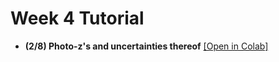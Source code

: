 # Week 4 Tutorial

- **(2/8) Photo-z's and uncertainties thereof** [[Open in Colab]](https://colab.research.google.com/github/DataDrivenGalaxyEvolution/galevo23-tutorials/blob/main/week-4/Malz_KITPCCA_photo-z_tutorial.ipynb)
